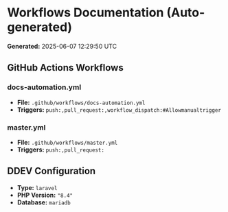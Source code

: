 # Workflows Documentation (Auto-generated)

**Generated:** 2025-06-07 12:29:50 UTC

## GitHub Actions Workflows

### docs-automation.yml
- **File:** `.github/workflows/docs-automation.yml`
- **Triggers:** `push:,pull_request:,workflow_dispatch:#Allowmanualtrigger`

### master.yml
- **File:** `.github/workflows/master.yml`
- **Triggers:** `push:,pull_request:`

## DDEV Configuration
- **Type:** `laravel`
- **PHP Version:** `"8.4"`
- **Database:** `mariadb`

